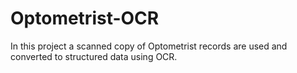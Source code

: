# Optometrist-OCR
In this project a scanned copy of Optometrist records are used and converted to structured data using OCR.
